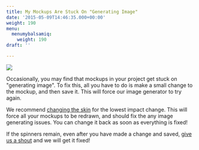 ```yaml
---
title: My Mockups Are Stuck On "Generating Image"
date: '2015-05-09T14:46:35.000+00:00'
weight: 190
menu:
  menumybalsamiq:
    weight: 190
draft: ''

---
```


![](https://media.balsamiq.com/img/support/docs/myb/spinners.png)

Occasionally, you may find that mockups in your project get stuck on "generating image". To fix this, all you have to do is make a small change to the mockup, and then save it. This will force our image generator to try again.

We recommend [changing the skin](https://docs.balsamiq.com/mybalsamiq/skins/#switching-from-sketch-to-wireframe-skin) for the lowest impact change. This will force all your mockups to be redrawn, and should fix the any image generating issues. You can change it back as soon as everything is fixed!

If the spinners remain, even after you have made a change and saved, [give us a shout](https://balsamiq.com/company/contact/#/t/myb) and we will get it fixed!
